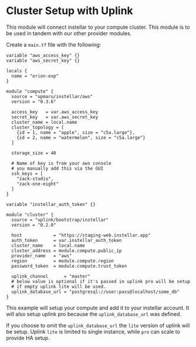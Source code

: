 # Cluster Setup with Uplink

This module will connect instellar to your compute cluster. This module is to be used in tandem with our other provider modules.

Create a `main.tf` file with the following:

```hcl
variable "aws_access_key" {}
variable "aws_secret_key" {}

locals {
  name = "orion-exp"
}

module "compute" {
  source = "upmaru/instellar/aws"
  version = "0.3.6"

  access_key   = var.aws_access_key
  secret_key   = var.aws_secret_key
  cluster_name = local.name
  cluster_topology = [
    {id = 1, name = "apple", size = "c5a.large"},
    {id = 2, name = "watermelon", size = "c5a.large"}
  ]
  
  storage_size = 40

  # Name of key is from your aws console
  # you manually add this via the GUI
  ssh_keys = [
    "zack-studio",
    "zack-one-eight"
  ]
}

variable "instellar_auth_token" {}

module "cluster" {
  source = "uplink/bootstrap/instellar"
  version = "0.2.0"

  host            = "https://staging-web.instellar.app"
  auth_token      = var.instellar_auth_token
  cluster_name    = local.name
  cluster_address = module.compute.public_ip
  provider_name   = "aws"
  region          = module.compute.region
  password_token  = module.compute.trust_token

  uplink_channel      = "master"
  # below value is optional if it's passed in uplink pro will be setup
  # if empty uplink lite will be used.
  uplink_database_url = "postgresql://user:pass@localhost/some_db"
}
```

This example will setup your compute and add it to your instellar account. It will also setup uplink pro because the `uplink_database_url` was defined.

If you choose to omit the `uplink_database_url` the `lite` version of uplink will be setup. Uplink `lite` is limited to single instance, while `pro` can scale to provide HA setup.